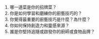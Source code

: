 

1. 哪一道菜是你的招牌菜？
2. 你是如何學習和磨練你的廚藝技巧的？
3. 你覺得最重要的廚藝技巧是什麼？為什麼？
4. 你如何保持創造力和靈感來源？ 
5. 誰是你堅持追隨或啟發你的廚師或食物品牌？